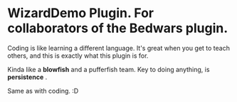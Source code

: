 # WizardDemo Plugin. For collaborators of the Bedwars plugin.

Coding is like learning a different language. 
It's great when you get to teach others, and this is exactly what this plugin is for.

Kinda like a **blowfish** and a pufferfish team.
Key to doing anything, is **persistence** .

Same as with coding. :D
